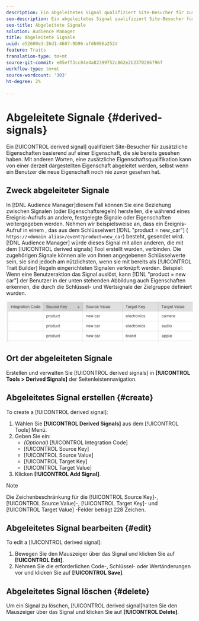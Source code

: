 ```yaml
---
description: Ein abgeleitetes Signal qualifiziert Site-Besucher für zusätzliche Eigenschaften, basierend auf einer Eigenschaft, die sie bereits gesehen haben. Mit anderen Worten, eine zusätzliche Eigenschaftsqualifikation kann von einer derzeit dargestellten Eigenschaft abgeleitet werden, selbst wenn ein Benutzer die neue Eigenschaft noch nie zuvor gesehen hat.
seo-description: Ein abgeleitetes Signal qualifiziert Site-Besucher für zusätzliche Eigenschaften, basierend auf einer Eigenschaft, die sie bereits gesehen haben. Mit anderen Worten, eine zusätzliche Eigenschaftsqualifikation kann von einer derzeit dargestellten Eigenschaft abgeleitet werden, selbst wenn ein Benutzer die neue Eigenschaft noch nie zuvor gesehen hat.
seo-title: Abgeleitete Signale
solution: Audience Manager
title: Abgeleitete Signale
uuid: e52600e3-26d1-4607-9b96-afd6086a252d
feature: Traits
translation-type: tm+mt
source-git-commit: e05eff3cc04e4a82399752c862e2b2370286f96f
workflow-type: tm+mt
source-wordcount: '303'
ht-degree: 2%

---
```



# Abgeleitete Signale {#derived-signals}

Ein [!UICONTROL derived signal] qualifiziert Site-Besucher für zusätzliche Eigenschaften basierend auf einer Eigenschaft, die sie bereits gesehen haben. Mit anderen Worten, eine zusätzliche Eigenschaftsqualifikation kann von einer derzeit dargestellten Eigenschaft abgeleitet werden, selbst wenn ein Benutzer die neue Eigenschaft noch nie zuvor gesehen hat.

<!-- c_tb_derived_signal.xml -->

## Zweck abgeleiteter Signale

In [!DNL Audience Manager]diesem Fall können Sie eine Beziehung zwischen Signalen (oder Eigenschaftsregeln) herstellen, die während eines Ereignis-Aufrufs an andere, festgelegte Signale oder Eigenschaften weitergegeben werden. Nehmen wir beispielsweise an, dass ein Ereignis-Aufruf in einem , das aus dem Schlüsselwert [!DNL "product = new_car"] ( `https://<domain alias>/event?product=new_car`) besteht, gesendet wird. [!DNL Audience Manager] würde dieses Signal mit allen anderen, die mit dem [!UICONTROL derived signals] Tool erstellt wurden, verbinden. Die zugehörigen Signale können alle von Ihnen angegebenen Schlüsselwerte sein, sie sind jedoch am nützlichsten, wenn sie mit bereits als [!UICONTROL Trait Builder] Regeln eingerichteten Signalen verknüpft werden. Beispiel: Wenn eine Benutzeraktion das Signal auslöst, kann [!DNL "product = new car"] der Benutzer in der unten stehenden Abbildung auch Eigenschaften erkennen, die durch die Schlüssel- und Wertsignale der Zielgruppe definiert wurden.

![](assets/derived_signal_example.png)

## Ort der abgeleiteten Signale

Erstellen und verwalten Sie [!UICONTROL derived signals] in **[!UICONTROL Tools > Derived Signals]** der Seitenleistennavigation.

## Abgeleitetes Signal erstellen {#create}

<!-- t_tb_create_derived.xml -->

To create a [!UICONTROL derived signal]:

1. Wählen Sie **[!UICONTROL Derived Signals]** aus dem [!UICONTROL Tools] Menü.
1. Geben Sie ein:
   * *(Optional)* [!UICONTROL Integration Code]
   * [!UICONTROL Source Key]
   * [!UICONTROL Source Value]
   * [!UICONTROL Target Key]
   * [!UICONTROL Target Value]
1. Klicken **[!UICONTROL Add Signal]**.

>[!NOTE]
>
>Die Zeichenbeschränkung für die [!UICONTROL Source Key]-, [!UICONTROL Source Value]-, [!UICONTROL Target Key]- und [!UICONTROL Target Value] -Felder beträgt 228 Zeichen.

## Abgeleitetes Signal bearbeiten {#edit}

<!-- t_tb_edit_derived.xml -->

To edit a [!UICONTROL derived signal]:

1. Bewegen Sie den Mauszeiger über das Signal und klicken Sie auf **[!UICONTROL Edit]**.
2. Nehmen Sie die erforderlichen Code-, Schlüssel- oder Wertänderungen vor und klicken Sie auf **[!UICONTROL Save]**.

## Abgeleitetes Signal löschen {#delete}

<!-- t_tb_delete_derived.xml -->

Um ein Signal zu löschen, [!UICONTROL derived signal]halten Sie den Mauszeiger über das Signal und klicken Sie auf **[!UICONTROL Delete]**.

